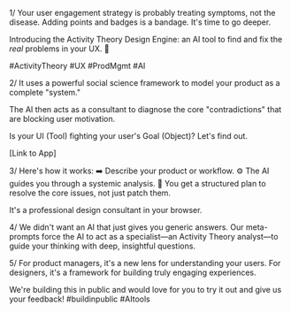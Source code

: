 
1/ Your user engagement strategy is probably treating symptoms, not the disease. Adding points and badges is a bandage. It's time to go deeper.

Introducing the Activity Theory Design Engine: an AI tool to find and fix the *real* problems in your UX. 🚀

#ActivityTheory #UX #ProdMgmt #AI

2/ It uses a powerful social science framework to model your product as a complete "system."

The AI then acts as a consultant to diagnose the core "contradictions" that are blocking user motivation.

Is your UI (Tool) fighting your user's Goal (Object)? Let's find out.

[Link to App]

3/ Here's how it works:
➡️ Describe your product or workflow.
⚙️ The AI guides you through a systemic analysis.
📄 You get a structured plan to resolve the core issues, not just patch them.

It's a professional design consultant in your browser.

4/ We didn't want an AI that just gives you generic answers. Our meta-prompts force the AI to act as a specialist—an Activity Theory analyst—to guide your thinking with deep, insightful questions.

5/ For product managers, it's a new lens for understanding your users. For designers, it's a framework for building truly engaging experiences.

We're building this in public and would love for you to try it out and give us your feedback! #buildinpublic #AItools
